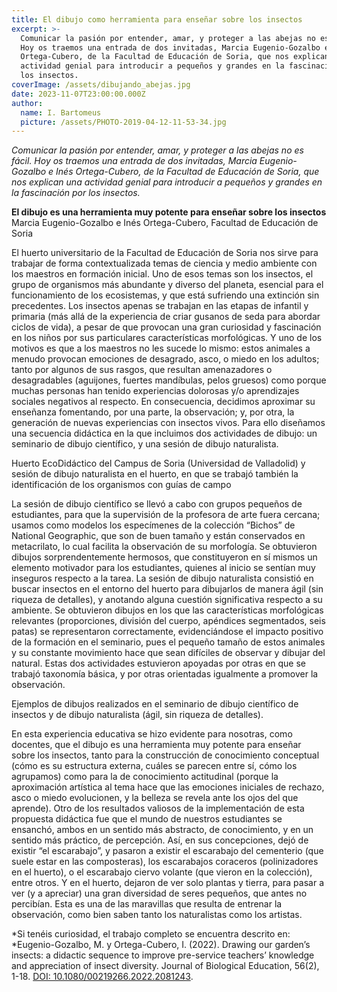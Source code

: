 ```yaml
---
title: El dibujo como herramienta para enseñar sobre los insectos
excerpt: >-
  Comunicar la pasión por entender, amar, y proteger a las abejas no es fácil.
  Hoy os traemos una entrada de dos invitadas, Marcia Eugenio-Gozalbo e Inés
  Ortega-Cubero, de la Facultad de Educación de Soria, que nos explican una
  actividad genial para introducir a pequeños y grandes en la fascinación por
  los insectos. 
coverImage: /assets/dibujando_abejas.jpg
date: 2023-11-07T23:00:00.000Z
author:
  name: I. Bartomeus
  picture: /assets/PHOTO-2019-04-12-11-53-34.jpg
---
```


*Comunicar la pasión por entender, amar, y proteger a las abejas no es fácil. Hoy os traemos una entrada de dos invitadas, Marcia Eugenio-Gozalbo e Inés Ortega-Cubero, de la Facultad de Educación de Soria, que nos explican una actividad genial para introducir a pequeños y grandes en la fascinación por los insectos.*

**El dibujo es una herramienta muy potente para enseñar sobre los insectos**\
Marcia Eugenio-Gozalbo e Inés Ortega-Cubero, Facultad de Educación de Soria

El huerto universitario de la Facultad de Educación de Soria nos sirve para trabajar de forma contextualizada temas de ciencia y medio ambiente con los maestros en formación inicial. Uno de esos temas son los insectos, el grupo de organismos más abundante y diverso del planeta, esencial para el funcionamiento de los ecosistemas, y que está sufriendo una extinción sin precedentes. Los insectos apenas se trabajan en las etapas de infantil y primaria (más allá de la experiencia de criar gusanos de seda para abordar ciclos de vida), a pesar de que provocan una gran curiosidad y fascinación en los niños por sus particulares características morfológicas. Y uno de los motivos es que a los maestros no les sucede lo mismo: estos animales a menudo provocan emociones de desagrado, asco, o miedo en los adultos; tanto por algunos de sus rasgos, que resultan amenazadores o desagradables (aguijones, fuertes mandíbulas, pelos gruesos) como porque muchas personas han tenido experiencias dolorosas y/o aprendizajes sociales negativos al respecto. En consecuencia, decidimos aproximar su enseñanza fomentando, por una parte, la observación; y, por otra, la generación de nuevas experiencias con insectos vivos. Para ello diseñamos una secuencia didáctica en la que incluimos dos actividades de dibujo: un seminario de dibujo científico, y una sesión de dibujo naturalista. 

Huerto EcoDidáctico del Campus de Soria (Universidad de Valladolid) y sesión de dibujo naturalista en el huerto, en que se trabajó también la identificación de los organismos con guías de campo

La sesión de dibujo científico se llevó a cabo con grupos pequeños de estudiantes, para que la supervisión de la profesora de arte fuera cercana; usamos como modelos los especímenes de la colección “Bichos” de National Geographic, que son de buen tamaño y están conservados en metacrilato, lo cual facilita la observación de su morfología. Se obtuvieron dibujos sorprendentemente hermosos, que constituyeron en sí mismos un elemento motivador para los estudiantes, quienes al inicio se sentían muy inseguros respecto a la tarea. La sesión de dibujo naturalista consistió en buscar insectos en el entorno del huerto para dibujarlos de manera ágil (sin riqueza de detalles), y anotando alguna cuestión significativa respecto a su ambiente. Se obtuvieron dibujos en los que las características morfológicas relevantes (proporciones, división del cuerpo, apéndices segmentados, seis patas) se representaron correctamente, evidenciándose el impacto positivo de la formación en el seminario, pues el pequeño tamaño de estos animales y su constante movimiento hace que sean difíciles de observar y dibujar del natural. Estas dos actividades estuvieron apoyadas por otras en que se trabajó taxonomía básica, y por otras orientadas igualmente a promover la observación.

Ejemplos de dibujos realizados en el seminario de dibujo científico de insectos y de dibujo naturalista (ágil, sin riqueza de detalles).

En esta experiencia educativa se hizo evidente para nosotras, como docentes, que el dibujo es una herramienta muy potente para enseñar sobre los insectos, tanto para la construcción de conocimiento conceptual (cómo es su estructura externa, cuáles se parecen entre sí, cómo los agrupamos) como para la de conocimiento actitudinal (porque la aproximación artística al tema hace que las emociones iniciales de rechazo, asco o miedo evolucionen, y la belleza se revela ante los ojos del que aprende). Otro de los resultados valiosos de la implementación de esta propuesta didáctica fue que el mundo de nuestros estudiantes se ensanchó, ambos en un sentido más abstracto, de conocimiento, y en un sentido más práctico, de percepción. Así, en sus concepciones, dejó de existir “el escarabajo”, y pasaron a existir el escarabajo del cementerio (que suele estar en las composteras), los escarabajos coraceros (polinizadores en el huerto), o el escarabajo ciervo volante (que vieron en la colección), entre otros. Y en el huerto, dejaron de ver solo plantas y tierra, para pasar a ver (y a apreciar) una gran diversidad de seres pequeños, que antes no percibían. Esta es una de las maravillas que resulta de entrenar la observación, como bien saben tanto los naturalistas como los artistas.

*Si tenéis curiosidad, el trabajo completo se encuentra descrito en: *Eugenio-Gozalbo, M. y Ortega-Cubero, I. (2022). Drawing our garden’s insects: a didactic sequence to improve pre-service teachers’ knowledge and appreciation of insect diversity. Journal of Biological Education, 56(2), 1-18. [DOI: 10.1080/00219266.2022.2081243](https://www.tandfonline.com/doi/abs/10.1080/00219266.2022.2081243).
